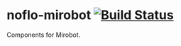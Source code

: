 # noflo-mirobot [![Build Status](https://secure.travis-ci.org/noflo/noflo-mirobot.png?branch=master)](http://travis-ci.org/noflo/noflo-mirobot)

Components for Mirobot.
